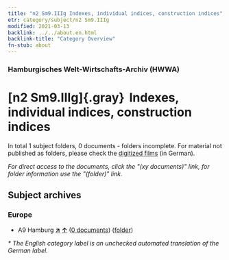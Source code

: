 ```yaml
---
title: "n2 Sm9.IIIg Indexes, individual indices, construction indices"
etr: category/subject/n2 Sm9.IIIg
modified: 2021-03-13
backlink: ../../about.en.html
backlink-title: "Category Overview"
fn-stub: about
---
```


### Hamburgisches Welt-Wirtschafts-Archiv (HWWA)
# [n2 Sm9.IIIg]{.gray}&#8201; Indexes, individual indices, construction indices&#160; 





In total 1 subject folders, 0 documents - folders incomplete.
For material not published as folders, please check the [digitized films](/film/h1_sh) (in German).

_For direct access to the documents, click the "(xy documents)" link, for folder information use the "(folder)" link._

## Subject archives



### Europe

- A9 Hamburg [**&nearr;**](../../../geo/i/140905/about.en.html "Hamburg (all folders)") [**&uarr;**](../../../geo/about.en.html#A9 "Country category system") (<a href="https://pm20.zbw.eu/dfgview/sh/140905,144990" title="about: Hamburg : Indexes, individual indices, construction indices" target="_blank">0 documents</a>) ([folder](http://purl.org/pressemappe20/folder/sh/140905,144990))


_* The English category label is an unchecked automated translation of the German label._

